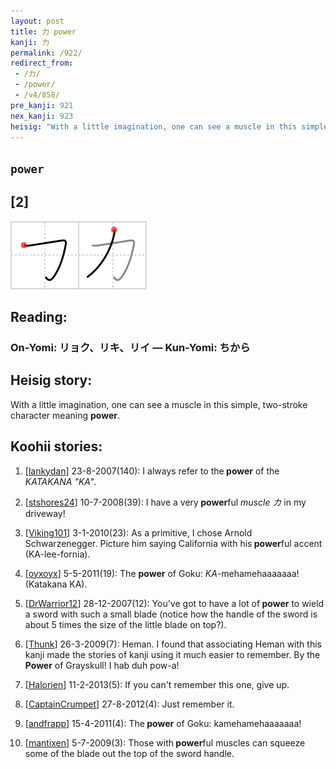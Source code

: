 ```yaml
---
layout: post
title: 力 power
kanji: 力
permalink: /922/
redirect_from:
 - /力/
 - /power/
 - /v4/858/
pre_kanji: 921
nex_kanji: 923
heisig: "With a little imagination, one can see a muscle in this simple, two-stroke character meaning <b>power</b>."
---
```


## `power`

## [2]

<div class="stroke"><img src="../images/E58A9B.png" /></div>

## Reading:

### On-Yomi: リョク、リキ、リイ &mdash; Kun-Yomi: ちから

## Heisig story:

With a little imagination, one can see a muscle in this simple, two-stroke character meaning <b>power</b>.

## Koohii stories:

1) [<a href="http://kanji.koohii.com/profile/lankydan">lankydan</a>] 23-8-2007(140): I always refer to the<strong> power</strong> of the <em>KATAKANA &quot;KA&quot;</em>.

2) [<a href="http://kanji.koohii.com/profile/stshores24">stshores24</a>] 10-7-2008(39): I have a very<strong> power</strong>ful <em>muscle カ</em> in my driveway!

3) [<a href="http://kanji.koohii.com/profile/Viking101">Viking101</a>] 3-1-2010(23): As a primitive, I chose Arnold Schwarzenegger. Picture him saying California with his<strong> power</strong>ful accent (KA-lee-fornia).

4) [<a href="http://kanji.koohii.com/profile/oyxoyx">oyxoyx</a>] 5-5-2011(19): The <strong>power</strong> of Goku: <em>KA</em>-mehamehaaaaaaa! (Katakana KA).

5) [<a href="http://kanji.koohii.com/profile/DrWarrior12">DrWarrior12</a>] 28-12-2007(12): You&#039;ve got to have a lot of<strong> power</strong> to wield a sword with such a small blade (notice how the handle of the sword is about 5 times the size of the little blade on top?).

6) [<a href="http://kanji.koohii.com/profile/Thunk">Thunk</a>] 26-3-2009(7): Heman. I found that associating Heman with this kanji made the stories of kanji using it much easier to remember. By the<strong> Power</strong> of Grayskull! I hab duh pow-a!

7) [<a href="http://kanji.koohii.com/profile/Halorien">Halorien</a>] 11-2-2013(5): If you can&#039;t remember this one, give up.

8) [<a href="http://kanji.koohii.com/profile/CaptainCrumpet">CaptainCrumpet</a>] 27-8-2012(4): Just remember it.

9) [<a href="http://kanji.koohii.com/profile/andfrapp">andfrapp</a>] 15-4-2011(4): The<strong> power</strong> of Goku: kamehamehaaaaaaa!

10) [<a href="http://kanji.koohii.com/profile/mantixen">mantixen</a>] 5-7-2009(3): Those with<strong> power</strong>ful muscles can squeeze some of the blade out the top of the sword handle.
